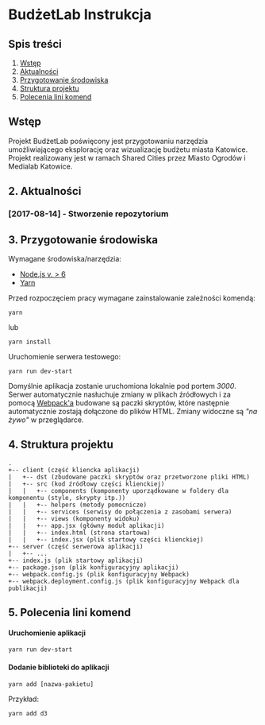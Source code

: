 # BudżetLab Instrukcja

## Spis treści


1. [Wstęp](#wstep)
2. [Aktualności](#aktualnosci)
3. [Przygotowanie środowiska](#przygotowanie)
4. [Struktura projektu](#struktura)
5. [Polecenia lini komend](#polecenia)


## Wstęp <a name="wstep"></a>

Projekt BudżetLab poświęcony jest przygotowaniu narzędzia umożliwiającego eksplorację oraz wizualizację budżetu miasta Katowice. Projekt realizowany jest w ramach Shared Cities przez Miasto Ogrodów i Medialab Katowice.
## 2. Aktualności <a name="aktualnosci"></a>

### [2017-08-14] - Stworzenie repozytorium

## 3. Przygotowanie środowiska <a name="przygotowanie"></a>

Wymagane środowiska/narzędzia:

* [Node.js v. > 6](https://nodejs.org/en/download/)
* [Yarn](https://yarnpkg.com/en/docs/install)

Przed rozpoczęciem pracy wymagane zainstalowanie zależności komendą:
```shell
yarn
```
lub
```shell
yarn install
```

Uruchomienie serwera testowego:
```shell
yarn run dev-start
```
Domyślnie aplikacja zostanie uruchomiona lokalnie pod portem *3000*. Serwer automatycznie nasłuchuje zmiany w plikach źródłowych i za pomocą [Webpack'a](https://webpack.js.org/concepts/) budowane są paczki skryptów, które następnie automatycznie zostają dołączone do plików HTML. Zmiany widoczne są *"na żywo"* w przeglądarce.


## 4. Struktura projektu <a name="struktura"></a>
```
.
+-- client (część kliencka aplikacji)
|   +-- dst (zbudowane paczki skryptów oraz przetworzone pliki HTML)
|   +-- src (kod źródłowy części klienckiej)
|   |   +-- components (komponenty uporządkowane w foldery dla komponentu (style, skrypty itp.))
|   |   +-- helpers (metody pomocnicze)
|   |   +-- services (serwisy do połączenia z zasobami serwera)
|   |   +-- views (komponenty widoku)
|   |   +-- app.jsx (główny moduł aplikacji)
|   |   +-- index.html (strona startowa)
|   |   +-- index.jsx (plik startowy części klienckiej)
+-- server (część serwerowa aplikacji)
|   +-- ...
+-- index.js (plik startowy aplikacji)
+-- package.json (plik konfiguracyjny aplikacji)
+-- webpack.config.js (plik konfiguracyjny Webpack)
+-- webpack.deployment.config.js (plik konfiguracyjny Webpack dla publikacji)
```

## 5. Polecenia lini komend <a name="polecenia"></a>


#### Uruchomienie aplikacji
```shell
yarn run dev-start
```

#### Dodanie biblioteki do aplikacji
```shell
yarn add [nazwa-pakietu]
```
Przykład:
```shell
yarn add d3
```
